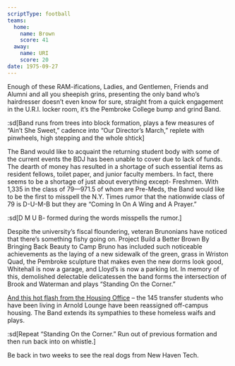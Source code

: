 ```yaml
---
scriptType: football
teams:
  home:
    name: Brown
    score: 41
  away:
    name: URI
    score: 20
date: 1975-09-27
---
```


Enough of these RAM-ifications, Ladies, and Gentlemen, Friends and Alumni and all you sheepish grins, presenting the only band who’s hairdresser doesn’t even know for sure, straight from a quick engagement in the U.R.I. locker room, it’s the Pembroke College bump and grind Band.

:sd[Band runs from trees into block formation, plays a few measures of “Ain’t She Sweet,” cadence into “Our Director’s March,” replete with pinwheels, high stepping and the whole shtick]

The Band would like to acquaint the returning student body with some of the current events the BDJ has been unable to cover due to lack of funds. The dearth of money has resulted in a shortage of such essential items as resident fellows, toilet paper, and junior faculty members. In fact, there seems to be a shortage of just about everything except- Freshmen. With 1,335 in the class of 79—971.5 of whom are Pre-Meds, the Band would like to be the first to misspell the N.Y. Times rumor that the nationwide class of 79 is D-U-M-B but they are “Coming In On A Wing and A Prayer.”

:sd[D M U B- formed during the words misspells the rumor.]

Despite the university’s fiscal floundering, veteran Brunonians have noticed that there’s something fishy going on. Project Build a Better Brown By Bringing Back Beauty to Camp Bruno has included such noticeable achievements as the laying of a new sidewalk of the green, grass in Wriston Quad, the Pembroke sculpture that makes even the new dorms look good, Whitehall is now a garage, and Lloyd’s is now a parking lot. In memory of this, demolished delectable delicatessen the band forms the intersection of Brook and Waterman and plays “Standing On the Corner.”

<u>And this hot flash from the Housing Office</u> – the 145 transfer students who have been living in Arnold Lounge have been reassigned off-campus housing. The Band extends its sympathies to these homeless waifs and plays.

:sd[Repeat “Standing On the Corner.” Run out of previous formation and then run back into on whistle.]

Be back in two weeks to see the real dogs from New Haven Tech.
